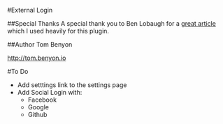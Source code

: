 #External Login

##Special Thanks
A special thank you to Ben Lobaugh for a [great article](https://ben.lobaugh.net/blog/7175/wordpress-replace-built-in-user-authentication) which I used heavily for this plugin.

##Author
Tom Benyon

http://tom.benyon.io

#To Do
- Add setttings link to the settings page
- Add Social Login with:
    - Facebook
    - Google
    - Github
